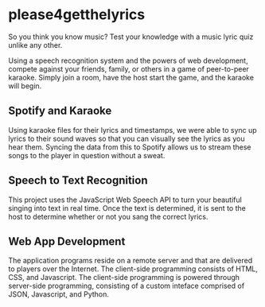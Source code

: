 # please4getthelyrics
So you think you know music? Test your knowledge with a music lyric quiz unlike any other.

Using a speech recognition system and the powers of web development, compete against your friends, family, or others in a game of peer-to-peer karaoke. Simply join a room, have the host start the game, and the karaoke will begin.

## Spotify and Karaoke
Using karaoke files for their lyrics and timestamps, we were able to sync up lyrics to their sound waves so that you can visually see the lyrics as you hear them. Syncing the data from this to Spotify allows us to stream these songs to the player in question without a sweat.

## Speech to Text Recognition
This project uses the JavaScript Web Speech API to turn your beautiful singing into text in real time. Once the text is determined, it is sent to the host to determine whether or not you sang the correct lyrics.

## Web App Development
The application programs reside on a remote server and that are delivered to players over the Internet. The client-side programming consists of HTML, CSS, and Javascript. The client-side programming is powered through server-side programming, consisting of a custom inteface comprised of JSON, Javascript, and Python.